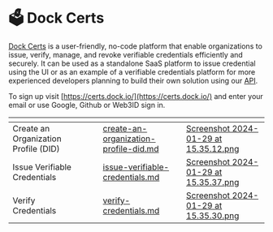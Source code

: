 # 🗳 Dock Certs

[Dock Certs](https://certs.dock.io/) is a user-friendly, no-code platform that enable organizations to issue, verify, manage, and revoke verifiable credentials efficiently and securely. It can be used as a standalone SaaS platform to issue credential using the UI or as an example of a verifiable credentials platform for more experienced developers planning to build their own solution using our [API](../developer-documentation/dock-api/).

To sign up visit [https://certs.dock.io/](https://certs.dock.io/) and enter your email or use Google, Github or Web3ID sign in.

<table data-view="cards"><thead><tr><th></th><th data-hidden></th><th data-hidden></th><th data-hidden data-card-target data-type="content-ref"></th><th data-hidden data-card-cover data-type="files"></th></tr></thead><tbody><tr><td>Create an Organization Profile (DID)</td><td></td><td></td><td><a href="create-an-organization-profile-did.md">create-an-organization-profile-did.md</a></td><td><a href="../.gitbook/assets/Screenshot 2024-01-29 at 15.35.12.png">Screenshot 2024-01-29 at 15.35.12.png</a></td></tr><tr><td>Issue Verifiable Credentials</td><td></td><td></td><td><a href="issue-verifiable-credentials.md">issue-verifiable-credentials.md</a></td><td><a href="../.gitbook/assets/Screenshot 2024-01-29 at 15.35.37.png">Screenshot 2024-01-29 at 15.35.37.png</a></td></tr><tr><td>Verify Credentials</td><td></td><td></td><td><a href="verify-credentials.md">verify-credentials.md</a></td><td><a href="../.gitbook/assets/Screenshot 2024-01-29 at 15.35.30.png">Screenshot 2024-01-29 at 15.35.30.png</a></td></tr></tbody></table>

